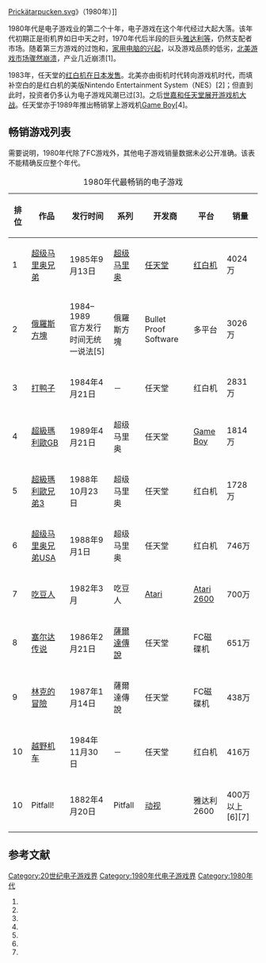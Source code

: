 [Prickätarpucken.svg](https://zh.wikipedia.org/wiki/File:Prickätarpucken.svg "fig:Prickätarpucken.svg")》（1980年）\]\]

1980年代是电子游戏业的第二个十年，电子游戏在这个年代经过大起大落。该年代初期正是街机界如日中天之时，1970年代后半段的巨头[雅达利等](../Page/雅达利.md "wikilink")，仍然支配者市场。随着第三方游戏的过饱和，[家用电脑的兴起](../Page/家用电脑.md "wikilink")，以及游戏品质的低劣，[北美游戏市场骤然崩溃](../Page/1983年美国游戏业萧条事件.md "wikilink")，产业几近崩溃\[1\]。

1983年，任天堂的[红白机在日本发售](../Page/红白机.md "wikilink")。北美亦由街机时代转向游戏机时代，而填补空白的是红白机的美版Nintendo
Entertainment
System（NES）\[2\]；但直到此时，投资者仍多认为电子游戏风潮已过\[3\]。之后[世嘉和任天堂展开游戏机大战](../Page/世嘉.md "wikilink")。任天堂亦于1989年推出畅销掌上游戏机[Game
Boy](../Page/Game_Boy.md "wikilink")\[4\]。

## 畅销游戏列表

需要说明，1980年代除了FC游戏外，其他电子游戏销量数据未必公开准确。该表不能精确反应整个年代。

<table>
<caption>1980年代最畅销的电子游戏</caption>
<thead>
<tr class="header">
<th><p>排位</p></th>
<th><p>作品</p></th>
<th><p>发行时间</p></th>
<th><p>系列</p></th>
<th><p>开发商</p></th>
<th><p>平台</p></th>
<th><p>销量</p></th>
</tr>
</thead>
<tbody>
<tr class="odd">
<td><p>1</p></td>
<td><p><a href="../Page/超级马里奥兄弟.md" title="wikilink">超级马里奥兄弟</a></p></td>
<td><p>1985年9月13日</p></td>
<td><p><a href="../Page/超级马里奥系列.md" title="wikilink">超级马里奥</a></p></td>
<td><p><a href="../Page/任天堂.md" title="wikilink">任天堂</a></p></td>
<td><p><a href="../Page/红白机.md" title="wikilink">红白机</a></p></td>
<td><p>4024万</p></td>
</tr>
<tr class="even">
<td><p>2</p></td>
<td><p><a href="../Page/俄羅斯方塊.md" title="wikilink">俄羅斯方塊</a></p></td>
<td><p>1984–1989<br />
官方发行时间无统一说法[5]</p></td>
<td><p>俄羅斯方塊</p></td>
<td><p>Bullet Proof Software</p></td>
<td><p>多平台</p></td>
<td><p>3026万</p></td>
</tr>
<tr class="odd">
<td><p>3</p></td>
<td><p><a href="../Page/打鸭子.md" title="wikilink">打鸭子</a></p></td>
<td><p>1984年4月21日</p></td>
<td><p>－</p></td>
<td><p>任天堂</p></td>
<td><p>红白机</p></td>
<td><p>2831万</p></td>
</tr>
<tr class="even">
<td><p>4</p></td>
<td><p><a href="../Page/超級瑪利歐GB.md" title="wikilink">超級瑪利歐GB</a></p></td>
<td><p>1989年4月21日</p></td>
<td><p>超级马里奥</p></td>
<td><p>任天堂</p></td>
<td><p><a href="../Page/Game_Boy.md" title="wikilink">Game Boy</a></p></td>
<td><p>1814万</p></td>
</tr>
<tr class="odd">
<td><p>5</p></td>
<td><p><a href="../Page/超級瑪利歐兄弟3.md" title="wikilink">超級瑪利歐兄弟3</a></p></td>
<td><p>1988年10月23日</p></td>
<td><p>超级马里奥</p></td>
<td><p>任天堂</p></td>
<td><p>红白机</p></td>
<td><p>1728万</p></td>
</tr>
<tr class="even">
<td><p>6</p></td>
<td><p><a href="../Page/超级马里奥兄弟USA.md" title="wikilink">超级马里奥兄弟USA</a></p></td>
<td><p>1988年9月1日</p></td>
<td><p>超级马里奥</p></td>
<td><p>任天堂</p></td>
<td><p>红白机</p></td>
<td><p>746万</p></td>
</tr>
<tr class="odd">
<td><p>7</p></td>
<td><p><a href="../Page/吃豆人_(雅达利2600).md" title="wikilink">吃豆人</a></p></td>
<td><p>1982年3月</p></td>
<td><p>吃豆人</p></td>
<td><p><a href="../Page/雅達利.md" title="wikilink">Atari</a></p></td>
<td><p><a href="../Page/雅達利2600.md" title="wikilink">Atari 2600</a></p></td>
<td><p>700万</p></td>
</tr>
<tr class="even">
<td><p>8</p></td>
<td><p><a href="../Page/塞尔达传说_(游戏).md" title="wikilink">塞尔达传说</a></p></td>
<td><p>1986年2月21日</p></td>
<td><p><a href="../Page/薩爾達傳說系列.md" title="wikilink">薩爾達傳說</a></p></td>
<td><p>任天堂</p></td>
<td><p>FC磁碟机</p></td>
<td><p>651万</p></td>
</tr>
<tr class="odd">
<td><p>9</p></td>
<td><p><a href="../Page/林克的冒險.md" title="wikilink">林克的冒險</a></p></td>
<td><p>1987年1月14日</p></td>
<td><p>薩爾達傳說</p></td>
<td><p>任天堂</p></td>
<td><p>FC磁碟机</p></td>
<td><p>438万</p></td>
</tr>
<tr class="even">
<td><p>10</p></td>
<td><p><a href="../Page/越野机车.md" title="wikilink">越野机车</a></p></td>
<td><p>1984年11月30日</p></td>
<td><p>－</p></td>
<td><p>任天堂</p></td>
<td><p>红白机</p></td>
<td><p>416万</p></td>
</tr>
<tr class="odd">
<td><p>10</p></td>
<td><p>Pitfall!</p></td>
<td><p>1882年4月20日</p></td>
<td><p>Pitfall</p></td>
<td><p><a href="../Page/动视.md" title="wikilink">动视</a></p></td>
<td><p>雅达利2600</p></td>
<td><p>400万以上[6][7]</p></td>
</tr>
</tbody>
</table>

## 参考文献

[Category:20世纪电子游戏界](https://zh.wikipedia.org/wiki/Category:20世纪电子游戏界 "wikilink")
[Category:1980年代电子游戏界](https://zh.wikipedia.org/wiki/Category:1980年代电子游戏界 "wikilink")
[Category:1980年代](https://zh.wikipedia.org/wiki/Category:1980年代 "wikilink")

1.
2.
3.
4.
5.
6.
7.